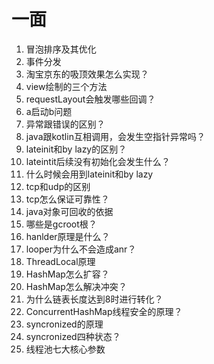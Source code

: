 # 一面

1. 冒泡排序及其优化
2. 事件分发
3. 淘宝京东的吸顶效果怎么实现？
4. view绘制的三个方法
5. requestLayout会触发哪些回调？
6. a启动b问题
7. 异常跟错误的区别？
8. java跟kotlin互相调用，会发生空指针异常吗？
9. lateinit和by lazy的区别？
10. lateintit后续没有初始化会发生什么？
11. 什么时候会用到lateinit和by lazy
12. tcp和udp的区别
13. tcp怎么保证可靠性？
14. java对象可回收的依据
15. 哪些是gcroot根？
16. hanlder原理是什么？
17. looper为什么不会造成anr？
18. ThreadLocal原理
19. HashMap怎么扩容？
20. HashMap怎么解决冲突？
21. 为什么链表长度达到8时进行转化？
22. ConcurrentHashMap线程安全的原理？
23. syncronized的原理
24. syncronized四种状态？
25. 线程池七大核心参数